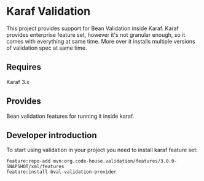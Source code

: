 # Karaf Validation

This project provides support for Bean Validation inside Karaf. Karaf provides enterprise feature set, however it's not 
granular enough, so it comes with everything at same time. More over it installs multiple versions of validation spec at
same time.

Requires
---
Karaf 3.x

Provides
---
Bean validation features for running it inside karaf.

## Developer introduction

To start using validation in your project you need to install karaf feature set:

```
feature:repo-add mvn:org.code-house.validation/features/3.0.0-SNAPSHOT/xml/features
feature:install bval-validation-provider
```